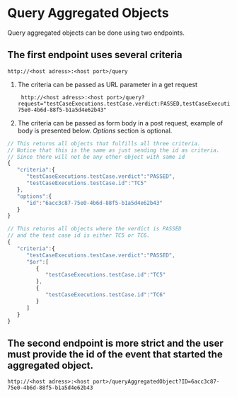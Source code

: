 # Query Aggregated Objects

Query aggregated objects can be done using two endpoints.

## The first endpoint uses several criteria

    http://<host adress>:<host port>/query

1. The criteria can be passed as URL parameter in a get request

        http://<host adress>:<host port>/query?request="testCaseExecutions.testCase.verdict:PASSED,testCaseExecutions.testCase.id:TC5,id:6acc3c87-75e0-4b6d-88f5-b1a5d4e62b43"

2. The criteria can be passed as form body in a post request, example of body is presented below. _Options_ section is optional.
``` javascript
// This returns all objects that fulfills all three criteria. 
// Notice that this is the same as just sending the id as criteria.
// Since there will not be any other object with same id
{
   "criteria":{
      "testCaseExecutions.testCase.verdict":"PASSED",
      "testCaseExecutions.testCase.id":"TC5"
   },
   "options":{
      "id":"6acc3c87-75e0-4b6d-88f5-b1a5d4e62b43"
   }
}
``` 

``` javascript
// This returns all objects where the verdict is PASSED
// and the test case id is either TC5 or TC6. 
{
   "criteria":{
      "testCaseExecutions.testCase.verdict":"PASSED",
      "$or":[
         {
            "testCaseExecutions.testCase.id":"TC5"
         },
         {
            "testCaseExecutions.testCase.id":"TC6"
         }
      ]
   }
}
``` 


## The second endpoint is more strict and the user must provide the id of the event that started the aggregated object.

    http://<host adress>:<host port>/queryAggregatedObject?ID=6acc3c87-75e0-4b6d-88f5-b1a5d4e62b43
